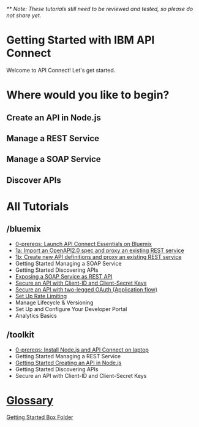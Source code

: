 _** Note: These tutorials still need to be reviewed and tested, so please do not share yet._

# Getting Started with IBM API Connect

Welcome to API Connect! Let's get started.

# Where would you like to begin?

## Create an API in Node.js

## Manage a REST Service

## Manage a SOAP Service

## Discover APIs

# All Tutorials

## /bluemix
- [0-prereqs: Launch API Connect Essentials on Bluemix](bluemix/0-prereq/README.md)
- [1a: Import an OpenAPI2.0 spec and proxy an existing REST service](bluemix/1a/README.md)
- [1b: Create new API definitions and proxy an existing REST service](bluemix/1b/README.md)
- Getting Started Managing a SOAP Service
- Getting Started Discovering APIs
- [Exposing a SOAP Service as REST API](/bluemix/exposing-a-soap-service-as-rest/README.md)
- [Secure an API with Client-ID and Client-Secret Keys](bluemix/2a/README.md)
- [Secure an API with two-legged OAuth (Application flow)](bluemix/2b/README.md)
- [Set Up Rate Limiting](/bluemix/setup-rate-limiting/README.md)
- Manage Lifecycle & Versioning
- Set Up and Configure Your Developer Portal 
- Analytics Basics

## /toolkit
- [0-prereqs: Install Node.js and API Connect on laptop](/toolkit/0-Prereq/README.md)
- Getting Started Managing a REST Service
- [Getting Started Creating an API in Node.js](/toolkit/getting-started-creating-an-api-in-nodejs/README.md)
- Getting Started Discovering APIs
- Secure an API with Client-ID and Client-Secret Keys

# [Glossary](https://console.ng.bluemix.net/docs/services/apiconnect/apiconnect_overview.html#apic_glossary)

[Getting Started Box Folder](https://ibm.ent.box.com/folder/26921380422)
